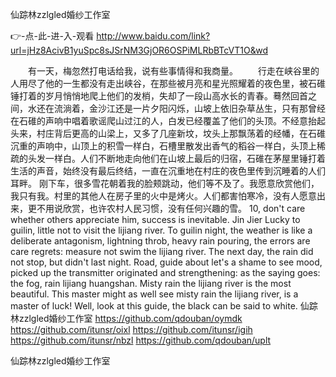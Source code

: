 
仙踪林zzlgled婚纱工作室




👉-点-此-进-入-观看  http://www.baidu.com/link?url=jHz8AcivB1yuSpc8sJSrNM3GjOR6OSPiMLRbBTcVT1O&wd




　　有一天，梅忽然打电话给我，说有些事情得和我商量。
　　行走在峡谷里的人用尽了他的一生都没有走出峡谷，在那些被月亮和星光照耀着的夜色里，被石碓锤打着的岁月悄悄地爬上他们的发梢，失却了一段山高水长的青春。蓦然回首之间，水还在流淌着，金沙江还是一片夕阳闪烁，山坡上依旧杂草丛生，只有那曾经在石碓的声响中唱着歌谣爬山过江的人，白发已经覆盖了他们的头顶。不经意抬起头来，村庄背后更高的山梁上，又多了几座新坟，坟头上那飘荡着的经幡，在石碓沉重的声响中，山顶上的积雪一样白，石槽里散发出香气的稻谷一样白，头顶上稀疏的头发一样白。人们不断地走向他们在山坡上最后的归宿，石碓在茅屋里锤打着生活的声音，始终没有最后终结，一直在沉重地在村庄的夜色里传到沉睡着的人们耳畔。
刚下车，很多雪花朝着我的脸颊跳动，他们等不及了。我愿意欣赏他们，我只有我。村里的其他人在房子里的火中是烤火。人们都害怕寒冷，没有人愿意出来，更不用说欣赏，也许农村人民习惯，没有任何兴趣的雪。
10, don't care whether others appreciate him, success is inevitable.
Jin Jier
Lucky to guilin, little not to visit the lijiang river.
To guilin night, the weather is like a deliberate antagonism, lightning throb, heavy rain pouring, the errors are care regrets: measure not swim the lijiang river.
The next day, the rain did not stop, but didn't last night.
Road, guide about let's a shame to see mood, picked up the transmitter originated and strengthening: as the saying goes: the fog, rain lijiang huangshan.
Misty rain the lijiang river is the most beautiful.
This master might as well see misty rain the lijiang river, is a master of luck!
Well, look at this guide, the black can be said to white.
仙踪林zzlgled婚纱工作室 https://github.com/qdouban/oymdk
https://github.com/itunsr/oixl
https://github.com/itunsr/igih
https://github.com/itunsr/nbzl
https://github.com/qdouban/uplt





仙踪林zzlgled婚纱工作室
